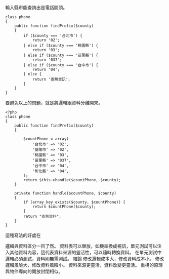 輸入縣市能查詢出是電話開頭。
```
class phone
{
    public function findPrefix($county)
    {
        if ($county === '台北市') {
            return '02';
        } else if ($county === '桃園縣') {
            return '03';
        } else if ($county === '苗栗縣') {
            return '037';
        } else if ($county === '台中市') {
            return '04';
        } else {
            return '查無資訊';
        }
    }
}
```
要避免以上的問題，就是將邏輯跟資料分離開來。
```
<?php
class phone
{
    public function findPrefix($county)
    {
 
        $countPhone = array(
            '台北市' => '02',
            '基隆市' => '02',
            '桃園縣' => '03',
            '苗栗縣' => '037',
            '台中市' => '04',
            '彰化縣' => '04',
        );
        return $this->handle($countPhone, $county);
    }
 
    private function handle($countPhone, $county)
    {
        if (array_key_exists($county, $countPhone)) {
            return $countPhone[$county];
        }
        return "查無資料";
    }
}
```
這種寫法的好處在

邏輯與資料區分一目了然。
資料表可以替放，如機率換成視訊，單元測試可以注入其他資料內容，這代表資料來源的靈活性，可以隨時轉換資料。
在單元測試中邏輯必須測試，資料則無需測試。
結論
修改邏輯成本大，修改資料成本小。
修改邏輯風險大，修改資料風險小。
資料來源更靈活，資料改變更靈活。
重構的原理與物件導向的開放封閉相似。
